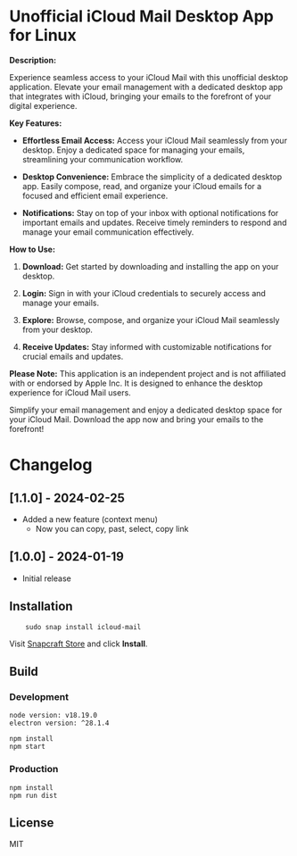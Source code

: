 # Unofficial iCloud Mail Desktop App for Linux

**Description:**

Experience seamless access to your iCloud Mail with this unofficial desktop application. Elevate your email management with a dedicated desktop app that integrates with iCloud, bringing your emails to the forefront of your digital experience.

**Key Features:**

- **Effortless Email Access:** Access your iCloud Mail seamlessly from your desktop. Enjoy a dedicated space for managing your emails, streamlining your communication workflow.

- **Desktop Convenience:** Embrace the simplicity of a dedicated desktop app. Easily compose, read, and organize your iCloud emails for a focused and efficient email experience.

- **Notifications:** Stay on top of your inbox with optional notifications for important emails and updates. Receive timely reminders to respond and manage your email communication effectively.

**How to Use:**

1. **Download:** Get started by downloading and installing the app on your desktop.

2. **Login:** Sign in with your iCloud credentials to securely access and manage your emails.

3. **Explore:** Browse, compose, and organize your iCloud Mail seamlessly from your desktop.

4. **Receive Updates:** Stay informed with customizable notifications for crucial emails and updates.

**Please Note:**
This application is an independent project and is not affiliated with or endorsed by Apple Inc. It is designed to enhance the desktop experience for iCloud Mail users.

Simplify your email management and enjoy a dedicated desktop space for your iCloud Mail. Download the app now and bring your emails to the forefront!

# Changelog

## [1.1.0] - 2024-02-25
- Added a new feature (context menu)
    - Now you can copy, past, select, copy link
## [1.0.0] - 2024-01-19
- Initial release


## Installation

```shell script
    sudo snap install icloud-mail
```

Visit [Snapcraft Store](https://snapcraft.io/icloud-mail) and click **Install**.

## Build

### Development

``` shell script
node version: v18.19.0
electron version: ^28.1.4

```

```shell script
npm install
npm start
```

### Production

```shell script
npm install
npm run dist
```

## License

MIT
